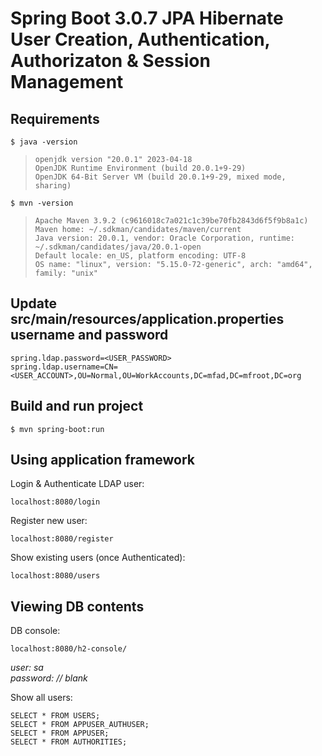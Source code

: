 # Spring Boot 3.0.7 JPA Hibernate User Creation, Authentication, Authorizaton &amp; Session Management

## Requirements

    $ java -version

>     openjdk version "20.0.1" 2023-04-18
>     OpenJDK Runtime Environment (build 20.0.1+9-29)
>     OpenJDK 64-Bit Server VM (build 20.0.1+9-29, mixed mode, sharing)

    $ mvn -version
>     Apache Maven 3.9.2 (c9616018c7a021c1c39be70fb2843d6f5f9b8a1c)
>     Maven home: ~/.sdkman/candidates/maven/current
>     Java version: 20.0.1, vendor: Oracle Corporation, runtime: ~/.sdkman/candidates/java/20.0.1-open
>     Default locale: en_US, platform encoding: UTF-8
>     OS name: "linux", version: "5.15.0-72-generic", arch: "amd64", family: "unix"

## Update src/main/resources/application.properties username and password

    spring.ldap.password=<USER_PASSWORD>
    spring.ldap.username=CN=<USER_ACCOUNT>,OU=Normal,OU=WorkAccounts,DC=mfad,DC=mfroot,DC=org
    
## Build and run project

    $ mvn spring-boot:run

## Using application framework

Login & Authenticate LDAP user:

    localhost:8080/login

Register new user:

    localhost:8080/register

Show existing users (once Authenticated):

    localhost:8080/users

## Viewing DB contents

DB console:

    localhost:8080/h2-console/

*user: sa*  
*password: // blank*

Show all users:

    SELECT * FROM USERS;
    SELECT * FROM APPUSER_AUTHUSER;
    SELECT * FROM APPUSER;
    SELECT * FROM AUTHORITIES;
